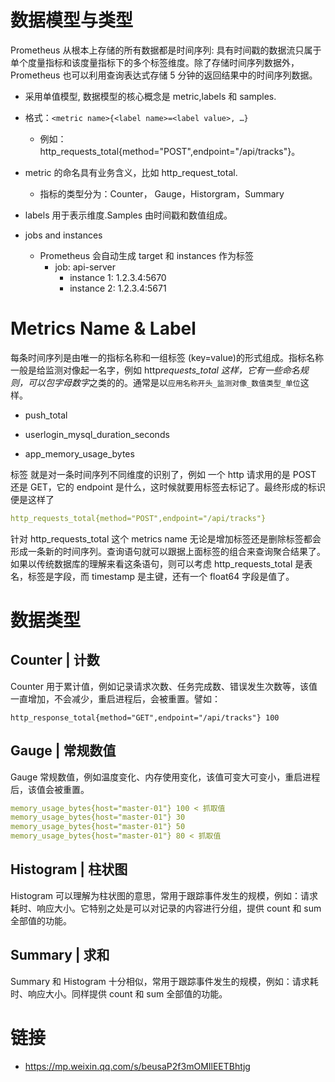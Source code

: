 # 数据模型与类型

Prometheus 从根本上存储的所有数据都是时间序列: 具有时间戳的数据流只属于单个度量指标和该度量指标下的多个标签维度。除了存储时间序列数据外，Prometheus 也可以利用查询表达式存储 5 分钟的返回结果中的时间序列数据。

- 采用单值模型, 数据模型的核心概念是 metric,labels 和 samples.
- 格式：`<metric name>{<label name>=<label value>, …}`

  - 例如：http_requests_total{method="POST",endpoint="/api/tracks"}。

- metric 的命名具有业务含义，比如 http_request_total.
  - 指标的类型分为：Counter， Gauge，Historgram，Summary
- labels 用于表示维度.Samples 由时间戳和数值组成。
- jobs and instances
  - Prometheus 会自动生成 target 和 instances 作为标签
    - job: api-server
      - instance 1: 1.2.3.4:5670
      - instance 2: 1.2.3.4:5671

# Metrics Name & Label

每条时间序列是由唯一的指标名称和一组标签 (key=value)的形式组成。指标名称 一般是给监测对像起一名字，例如 http*requests_total 这样，它有一些命名规则，可以包字母数字*之类的的。通常是以`应用名称开头_监测对像_数值类型_单位`这样。

- push_total

- userlogin_mysql_duration_seconds

- app_memory_usage_bytes

标签 就是对一条时间序列不同维度的识别了，例如 一个 http 请求用的是 POST 还是 GET，它的 endpoint 是什么，这时候就要用标签去标记了。最终形成的标识便是这样了

```yaml
http_requests_total{method="POST",endpoint="/api/tracks"}
```

针对 http_requests_total 这个 metrics name 无论是增加标签还是删除标签都会形成一条新的时间序列。查询语句就可以跟据上面标签的组合来查询聚合结果了。如果以传统数据库的理解来看这条语句，则可以考虑 http_requests_total 是表名，标签是字段，而 timestamp 是主键，还有一个 float64 字段是值了。

# 数据类型

## Counter | 计数

Counter 用于累计值，例如记录请求次数、任务完成数、错误发生次数等，该值一直增加，不会减少，重启进程后，会被重置。譬如：

```
http_response_total{method="GET",endpoint="/api/tracks"} 100
```

## Gauge | 常规数值

Gauge 常规数值，例如温度变化、内存使用变化，该值可变大可变小，重启进程后，该值会被重置。

```yaml
memory_usage_bytes{host="master-01"} 100 < 抓取值
memory_usage_bytes{host="master-01"} 30
memory_usage_bytes{host="master-01"} 50
memory_usage_bytes{host="master-01"} 80 < 抓取值
```

## Histogram | 柱状图

Histogram 可以理解为柱状图的意思，常用于跟踪事件发生的规模，例如：请求耗时、响应大小。它特别之处是可以对记录的内容进行分组，提供 count 和 sum 全部值的功能。

## Summary | 求和

Summary 和 Histogram 十分相似，常用于跟踪事件发生的规模，例如：请求耗时、响应大小。同样提供 count 和 sum 全部值的功能。

# 链接

- https://mp.weixin.qq.com/s/beusaP2f3mOMIlEETBhtjg

